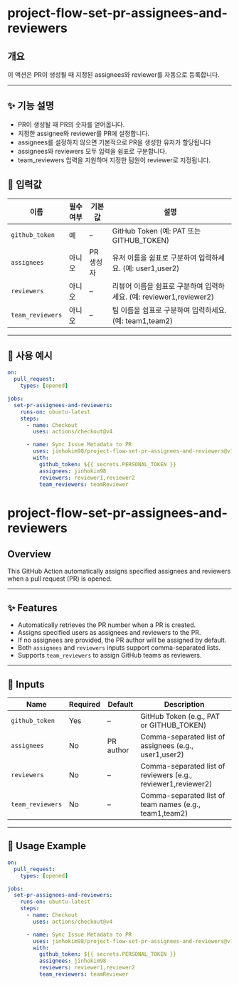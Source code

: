 # project-flow-set-pr-assignees-and-reviewers

## 개요

이 액션은 PR이 생성될 때 지정된 assignees와 reviewer를 자동으로 등록합니다.

---

## ✨ 기능 설명

- PR이 생성될 때 PR의 숫자를 얻어옵니다.
- 지정한 assignee와 reviewer를 PR에 설정합니다.
- assignees를 설정하지 않으면 기본적으로 PR을 생성한 유저가 할당됩니다
- assignees와 reviewers 모두 입력을 쉼표로 구분합니다.
- team_reviewers 입력을 지원하며 지정한 팀원이 reviewer로 지정됩니다.

## 🧾 입력값

| 이름             | 필수 여부 | 기본값    | 설명                                                                |
| ---------------- | --------- | --------- | ------------------------------------------------------------------- |
| `github_token`   | 예        | –         | GitHub Token (예: PAT 또는 GITHUB_TOKEN)                            |
| `assignees`      | 아니오    | PR 생성자 | 유저 이름을 쉼표로 구분하여 입력하세요. (예: user1,user2)           |
| `reviewers`      | 아니오    | –         | 리뷰어 이름을 쉼표로 구분하여 입력하세요. (예: reviewer1,reviewer2) |
| `team_reviewers` | 아니오    | –         | 팀 이름을 쉼표로 구분하여 입력하세요. (예: team1,team2)             |

---

## 🔁 사용 예시

```yaml
on:
  pull_request:
    types: [opened]

jobs:
  set-pr-assignees-and-reviewers:
    runs-on: ubuntu-latest
    steps:
      - name: Checkout
        uses: actions/checkout@v4

      - name: Sync Issue Metadata to PR
        uses: jinhokim98/project-flow-set-pr-assignees-and-reviewers@v1
        with:
          github_token: ${{ secrets.PERSONAL_TOKEN }}
          assignees: jinhokim98
          reviewers: reviewer1,reviewer2
          team_reviewers: teamReviewer
```

# project-flow-set-pr-assignees-and-reviewers

## Overview

This GitHub Action automatically assigns specified assignees and reviewers when a pull request (PR) is opened.

---

## ✨ Features

- Automatically retrieves the PR number when a PR is created.
- Assigns specified users as assignees and reviewers to the PR.
- If no assignees are provided, the PR author will be assigned by default.
- Both `assignees` and `reviewers` inputs support comma-separated lists.
- Supports `team_reviewers` to assign GitHub teams as reviewers.

---

## 🧾 Inputs

| Name             | Required | Default   | Description                                                   |
| ---------------- | -------- | --------- | ------------------------------------------------------------- |
| `github_token`   | Yes      | –         | GitHub Token (e.g., PAT or GITHUB_TOKEN)                      |
| `assignees`      | No       | PR author | Comma-separated list of assignees (e.g., user1,user2)         |
| `reviewers`      | No       | –         | Comma-separated list of reviewers (e.g., reviewer1,reviewer2) |
| `team_reviewers` | No       | –         | Comma-separated list of team names (e.g., team1,team2)        |

---

## 🔁 Usage Example

```yaml
on:
  pull_request:
    types: [opened]

jobs:
  set-pr-assignees-and-reviewers:
    runs-on: ubuntu-latest
    steps:
      - name: Checkout
        uses: actions/checkout@v4

      - name: Sync Issue Metadata to PR
        uses: jinhokim98/project-flow-set-pr-assignees-and-reviewers@v1
        with:
          github_token: ${{ secrets.PERSONAL_TOKEN }}
          assignees: jinhokim98
          reviewers: reviewer1,reviewer2
          team_reviewers: teamReviewer
```
